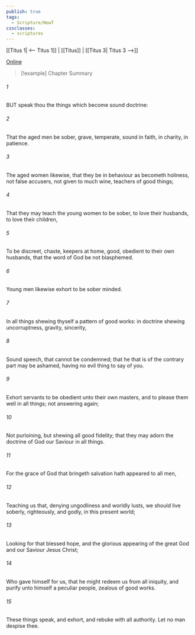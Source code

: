 ```yaml
---
publish: true
tags:
  - Scripture/NewT
cssclasses:
  - scriptures
---
```

[[Titus 1| <-- Titus 1]] | [[Titus]] | [[Titus 3| Titus 3 -->]]

[Online](https://churchofjesuschrist.org/study/scriptures/nt/titus/2?lang=eng)

>[!example] Chapter Summary
>
###### 1
BUT speak thou the things which become sound doctrine:
###### 2
That the aged men be sober, grave, temperate, sound in faith, in charity, in patience.
###### 3
The aged women likewise, that they be in behaviour as becometh holiness, not false accusers, not given to much wine, teachers of good things;
###### 4
That they may teach the young women to be sober, to love their husbands, to love their children,
###### 5
To be discreet, chaste, keepers at home, good, obedient to their own husbands, that the word of God be not blasphemed.
###### 6
Young men likewise exhort to be sober minded.
###### 7
In all things shewing thyself a pattern of good works: in doctrine shewing uncorruptness, gravity, sincerity,
###### 8
Sound speech, that cannot be condemned; that he that is of the contrary part may be ashamed, having no evil thing to say of you.
###### 9
Exhort servants to be obedient unto their own masters, and to please them well in all things; not answering again;
###### 10
Not purloining, but shewing all good fidelity; that they may adorn the doctrine of God our Saviour in all things.
###### 11
For the grace of God that bringeth salvation hath appeared to all men,
###### 12
Teaching us that, denying ungodliness and worldly lusts, we should live soberly, righteously, and godly, in this present world;
###### 13
Looking for that blessed hope, and the glorious appearing of the great God and our Saviour Jesus Christ;
###### 14
Who gave himself for us, that he might redeem us from all iniquity, and purify unto himself a peculiar people, zealous of good works.
###### 15
These things speak, and exhort, and rebuke with all authority. Let no man despise thee.



